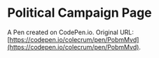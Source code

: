 # Political Campaign Page

A Pen created on CodePen.io. Original URL: [https://codepen.io/colecrum/pen/PobmMvd](https://codepen.io/colecrum/pen/PobmMvd).


